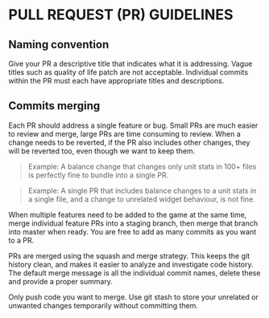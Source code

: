 # PULL REQUEST (PR) GUIDELINES

## Naming convention
Give your PR a descriptive title that indicates what it is addressing.
Vague titles such as quality of life patch are not acceptable.
Individual commits within the PR must each have appropriate titles and descriptions.

## Commits merging
Each PR should address a single feature or bug.
Small PRs are much easier to review and merge, large PRs are time consuming to review.
When a change needs to be reverted, if the PR also includes other changes, they will be reverted too, even though we want to keep them.
> Example: A balance change that changes only unit stats in 100+ files is perfectly fine to bundle into a single PR.

> Example: A single PR that includes balance changes to a unit stats in a single file, and a change to unrelated widget behaviour, is not fine.

When multiple features need to be added to the game at the same time, merge individual feature PRs into a staging branch, then merge that branch into master when ready.
You are free to add as many commits as you want to a PR.

PRs are merged using the squash and merge strategy.
This keeps the git history clean, and makes it easier to analyze and investigate code history.
The default merge message is all the individual commit names, delete these and provide a proper summary.

Only push code you want to merge.
Use git stash to store your unrelated or unwanted changes temporarily without committing them.
